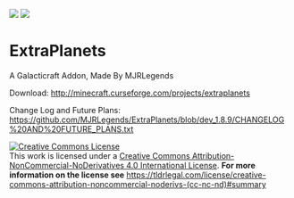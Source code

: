 [![](http://cf.way2muchnoise.eu/full_extraplanets_downloads.svg)](https://minecraft.curseforge.com/projects/extraplanets) [![](http://cf.way2muchnoise.eu/versions/Minecraft_extraplanets_all.svg)](https://minecraft.curseforge.com/projects/extraplanets)

# ExtraPlanets
A Galacticraft Addon, Made By MJRLegends 

Download: http://minecraft.curseforge.com/projects/extraplanets

Change Log and Future Plans: https://github.com/MJRLegends/ExtraPlanets/blob/dev_1.8.9/CHANGELOG%20AND%20FUTURE_PLANS.txt

<a rel="license" href="http://creativecommons.org/licenses/by-nc-nd/4.0/"><img alt="Creative Commons License" style="border-width:0" src="https://i.creativecommons.org/l/by-nc-nd/4.0/88x31.png" /></a><br />This work is licensed under a <a rel="license" href="http://creativecommons.org/licenses/by-nc-nd/4.0/">Creative Commons Attribution-NonCommercial-NoDerivatives 4.0 International License</a>. **For more information on the license see** https://tldrlegal.com/license/creative-commons-attribution-noncommercial-noderivs-(cc-nc-nd)#summary
